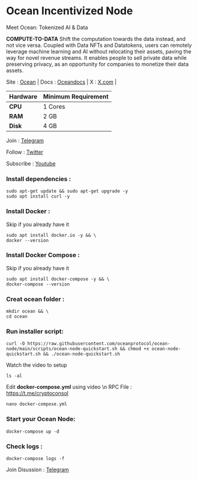 # Ocean Incentivized Node

Meet Ocean: Tokenized AI & Data


**COMPUTE-TO-DATA**
Shift the computation towards the data instead, and not vice versa. Coupled with Data NFTs and Datatokens, users can remotely leverage machine learning and AI without relocating their assets, paving the way for novel revenue streams. It enables people to sell private data while preserving privacy, as an opportunity for companies to monetize their data assets.

Site : [Ocean](https://oceanprotocol.com/) | Docs : [Oceandocs](https://docs.oceanprotocol.com/Site) | X : [X.com](https://x.com/oceanprotocol) |

| **Hardware** | **Minimum Requirement** |
|--------------|-------------------------|
| **CPU**      | 1 Cores                 |
| **RAM**      | 2 GB                    |
| **Disk**     | 4 GB                    |


Join : [Telegram](https://t.me/cryptoconsol)

Follow : [Twitter](https://www.x.com/cryptoconsol)

Subscribe : [Youtube](https://www.youtube.com/@cryptoconsole)


### Install dependencies :
```
sudo apt-get update && sudo apt-get upgrade -y
sudo apt install curl -y
```
### Install Docker :

Skip if you already have it

```
sudo apt install docker.io -y && \
docker --version
```
### Install Docker Compose :

Skip if you already have it

```
sudo apt install docker-compose -y && \
docker-compose --version
```
### Creat ocean folder :
```
mkdir ocean && \
cd ocean
```
### Run installer script:
```
curl -O https://raw.githubusercontent.com/oceanprotocol/ocean-node/main/scripts/ocean-node-quickstart.sh && chmod +x ocean-node-quickstart.sh && ./ocean-node-quickstart.sh
``` 

Watch the video to setup
```
ls -al
```
Edit **docker-compose.yml** using video \n
RPC File : https://t.me/cryptoconsol
```
nano docker-compose.yml
```

### Start your Ocean Node:
```
docker-compose up -d
```
### Check logs :
```
docker-compose logs -f
```

Join Disussion : [Telegram](https://t.me/cryptoconsol)

